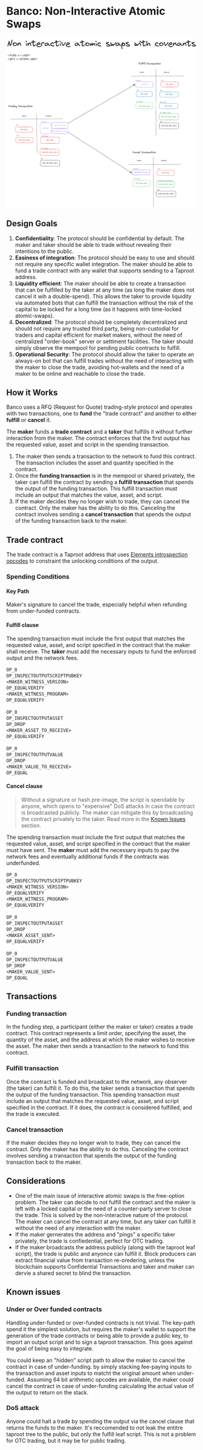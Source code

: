# Banco: Non-Interactive Atomic Swaps

<div style="display: flex; justify-content: center;">
  <img src="non-interactive-atomic-swaps.png" alt="diagram">
</div>

## Design Goals

1. **Confidentiality**: The protocol should be confidential by default. The maker and taker should be able to trade without revealing their intentions to the public.
2. **Easiness of integration**: The protocol should be easy to use and should not require any specific wallet integration. The maker should be able to fund a trade contract with any wallet that supports sending to a Taproot address.
3. **Liquidity efficient**: The maker should be able to create a transaction that can be fulfilled by the taker at any time (as long the maker does not cancel it wih a double-spend). This allows the taker to provide liquidity via automated bots that can fulfill the transaction without the risk of the capital to be locked for a long time (as it happens with time-locked atomic-swaps).
4. **Decentralized**: The protocol should be completely decentralized and should not require any trusted third party, being non-custodial for traders and capital efficient for market makers, without the need of centralized "order-book" server or settlment facilities. The taker should simply observe the mempool for pending public contracts to fulfill.
5. **Operational Security**: The protocol should allow the taker to operate an always-on bot that can fulfill trades without the need of interacting with the maker to close the trade, avoiding hot-wallets and the need of a maker to be online and reachable to close the trade.

## How it Works

Banco uses a RFQ (Request for Quote) trading-style protocol and operates with two transactions, one to **fund** the "trade contract" and another to either **fulfill** or **cancel** it.

The **maker** funds a **trade contract** and a **taker** that fulfills it without further interaction from the maker. The contract enforces that the first output has the requested value, asset and script in the spending transaction.

1. The maker then sends a transaction to the network to fund this contract. The transaction includes the asset and quantity specified in the contract.
2. Once the **funding transaction** is in the mempool or shared privately, the taker can fulfill the contract by sending a **fulfill transaction** that spends the output of the funding transaction. This fulfill transaction must include an output that matches the value, asset, and script.
3. If the maker decides they no longer wish to trade, they can cancel the contract. Only the maker has the ability to do this. Canceling the contract involves sending a **cancel transaction** that spends the output of the funding transaction back to the maker.

## Trade contract

The trade contract is a Taproot address that uses [Elements introspection opcodes](https://github.com/ElementsProject/elements/blob/master/doc/tapscript_opcodes.md) to constraint the unlocking conditions of the output.

### Spending Conditions

#### Key Path

Maker's signature to cancel the trade, especially helpful when refunding from under-funded contracts.

#### Fulfill clause

The spending transaction must include the first output that matches the requested value, asset, and script specified in the contract that the maker shall receive. The **taker** must add the necessary inputs to fund the enforced output and the network fees.

```hack
OP_0
OP_INSPECTOUTPUTSCRIPTPUBKEY
<MAKER_WITNESS_VERSION>
OP_EQUALVERIFY
<MAKER_WITNESS_PROGRAM>
OP_EQUALVERIFY

OP_0
OP_INSPECTOUTPUTASSET
OP_DROP
<MAKER_ASSET_TO_RECEIVE>
OP_EQUALVERIFY

OP_0 
OP_INSPECTOUTPUTVALUE
OP_DROP
<MAKER_VALUE_TO_RECEIVE>
OP_EQUAL
```

#### Cancel clause

> Without a signature or hash pre-image, the script is spendable by anyone, which opens to "expensive" DoS attacks in case the contract is broadcasted publicly. The maker can mitigate this by broadcasting the contract privately to the taker. Read more in the [Known Issues](#known-issues) section.

The spending transaction must include the first output that matches the requested value, asset, and script specified in the contract that the maker must have sent. The **maker** must add the necessary inputs to pay the network fees and eventually additional funds if the contracts was underfunded.

```hack
OP_0
OP_INSPECTOUTPUTSCRIPTPUBKEY
<MAKER_WITNESS_VERSION>
OP_EQUALVERIFY
<MAKER_WITNESS_PROGRAM>
OP_EQUALVERIFY

OP_0
OP_INSPECTOUTPUTASSET
OP_DROP
<MAKER_ASSET_SENT>
OP_EQUALVERIFY

OP_0 
OP_INSPECTOUTPUTVALUE
OP_DROP
<MAKER_VALUE_SENT>
OP_EQUAL
```

## Transactions

### Funding transaction

In the funding step, a participant (either the maker or taker) creates a trade contract.
This contract represents a limit order, specifying the asset, the quantity of the asset, and the address at which the maker wishes to receive the asset. The maker then sends a transaction to the network to fund this contract.

### Fulfill transaction

Once the contract is funded and broadcast to the network, any observer (the taker) can fulfill it. To do this, the taker sends a transaction that spends the output of the funding transaction. This spending transaction must include an output that matches the requested value, asset, and script specified in the contract. If it does, the contract is considered fulfilled, and the trade is executed.

### Cancel transaction

If the maker decides they no longer wish to trade, they can cancel the contract. Only the maker has the ability to do this. Canceling the contract involves sending a transaction that spends the output of the funding transaction back to the maker.

## Considerations

- One of the main issue of interactive atomic swaps is the free-option problem. The taker can decide to not fulfill the contract and the maker is left with a locked capital or the need of a counter-party server to close the trade. This is solved by the non-interactive nature of the protocol. The maker can cancel the contract at any time, but any taker can fulfill it without the need of any interaction with the maker.
- If the maker gernerates the address and "pings" a specific taker privately, the trade is confiedential, perfect for OTC trading.
- If the maker broadcasts the address publicly (along with the taproot leaf script), the trade is public and anyonce can fulfill it. Block producers can extract financial value from transaction re-oredering, unless the blockchain supports Confidential Transactions and taker and maker can dervie a shared secret to blind the transaction.

## Known issues

### Under or Over funded contracts

Handling under-funded or over-funded contracts is not trivial.
The key-path spend it the simplest solution, but requires the maker's wallet to support the generation of the trade contracts or being able to provide a public key, to import an output script and to sign a taproot transaction. 
This goes against the goal of being easy to integrate.

You could keep an "hidden" script path to allow the maker to cancel the contract in case of under-funding.
by simply stacking fee-paying inputs to the transaction and asset inputs to matcht the original amount when under-funded.
Assuming 64 bit arithmetic opcodes are available, the maker could cancel the contract in case of under-funding calculating the actual value of the output to return on the stack.

### DoS attack

Anyone could halt a trade by spending the output via the cancel clause that returns the funds to the maker. It's reccomended to not leak the entitre taproot tree to the public, but only the fulfill leaf script.
This is not a problem for OTC trading, but it may be for public trading.
